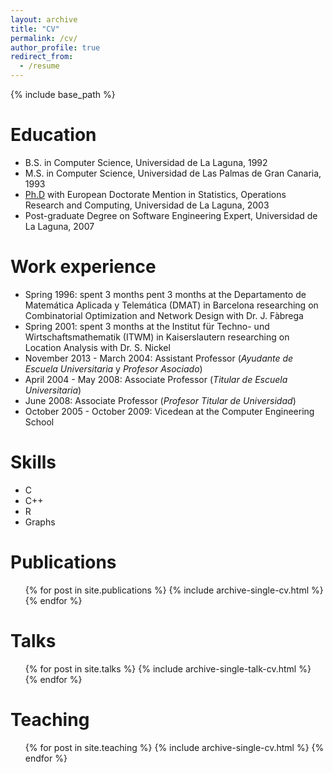 ```yaml
---
layout: archive
title: "CV"
permalink: /cv/
author_profile: true
redirect_from:
  - /resume
---
```


{% include base_path %}

Education
======
* B.S. in Computer Science, Universidad de La Laguna, 1992
* M.S. in Computer Science, Universidad de Las Palmas de Gran Canaria, 1993
* [Ph.D](http://riull.ull.es/xmlui/handle/915/12140) with European Doctorate Mention in Statistics, Operations Research and Computing, Universidad de La Laguna, 2003
* Post-graduate Degree on Software Engineering Expert, Universidad de La Laguna, 2007

Work experience
======
* Spring 1996: spent 3 months pent 3 months at the Departamento de Matemática Aplicada y Telemática (DMAT) in Barcelona researching on Combinatorial Optimization and Network Design with Dr. J. Fàbrega
* Spring 2001: spent 3 months at the Institut für Techno- und Wirtschaftsmathematik (ITWM) in Kaiserslautern researching on Location Analysis with Dr. S. Nickel
* November 2013 - March 2004: Assistant Professor (_Ayudante de Escuela Universitaria_ y _Profesor Asociado_)
* April 2004 - May 2008: Associate Professor (_Titular de Escuela Universitaria_)
* June 2008: Associate Professor (_Profesor Titular de Universidad_)
* October 2005 - October 2009: Vicedean at the Computer Engineering School
  
Skills
======
* C
* C++
* R
* Graphs

Publications
======
  <ul>{% for post in site.publications %}
    {% include archive-single-cv.html %}
  {% endfor %}</ul>
  
Talks
======
  <ul>{% for post in site.talks %}
    {% include archive-single-talk-cv.html %}
  {% endfor %}</ul>
  
Teaching
======
  <ul>{% for post in site.teaching %}
    {% include archive-single-cv.html %}
  {% endfor %}</ul>

<!--   
Service and leadership
======
* Currently signed in to 43 different slack teams
-->

